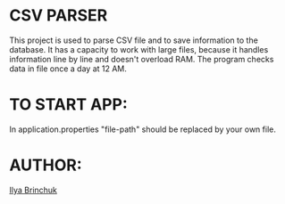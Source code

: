 CSV PARSER
======
This project is used to parse CSV file and to save information to the database. It has a capacity to work with
large files, because it handles information line by line and doesn't overload RAM. The program checks data
in file once a day at 12 AM.

TO START APP:
======
In application.properties "file-path" should be replaced by your own file.

AUTHOR:
======
[Ilya Brinchuk](https://github.com/Ilya-brinchuk)